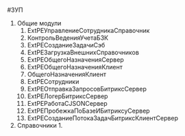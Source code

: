 
#ЗУП

1. Общие модули
	1. ExtPEУправлениеСотрудникаСправочник
	2. КонтрольВеденияУчетаБЗК
	3. ExtPEСозданиеЗадачиСэб
	4. ExtPEЗагрузкаВнешнихСправочников
	5. ExtPEОбщегоНазначенияСервер
	6. ExtPEОбщегоНазначенияКлиент
	7. ОбщегоНазначенияКлиент
	8. ExtPEСотрудники
	9. ExtPEОтправкаЗапросовБитриксСервер
	10. ExtPEЛогерБитриксСервер
	11. ExtPEРаботаСJSONСервер
	12. ExtPEПробежкаПоБазеИБитриксуСервер
	13. ExtPEСозданиеПотокаЗадачБитриксКлиентСервер
2. Справочники
	1. 